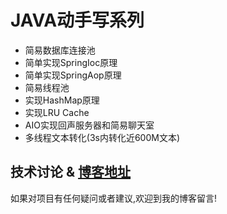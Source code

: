 # JAVA动手写系列

* 简易数据库连接池
* 简单实现SpringIoc原理
* 简单实现SpringAop原理
* 简易线程池
* 实现HashMap原理
* 实现LRU Cache
* AIO实现回声服务器和简易聊天室
* 多线程文本转化(3s内转化近600M文本)

## 技术讨论 & [博客地址](https://www.jacknolfskin.top/)

如果对项目有任何疑问或者建议,欢迎到我的博客留言!
